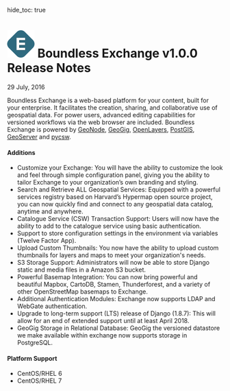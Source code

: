 hide_toc: true

![EXCHANGE](../img/exchange.png) Boundless Exchange v1.0.0 Release Notes
=======================================
29 July, 2016

Boundless Exchange is a web-based platform for your content, built for your enterprise. It facilitates the creation, sharing, and collaborative use of geospatial data. For power users, advanced editing capabilities for versioned workflows via the web browser are included. Boundless Exchange is powered by [GeoNode](http://geonode.org/), [GeoGig](http://geogig.org/), [OpenLayers](http://openlayers.org/), [PostGIS](http://postgis.net/), [GeoServer](http://geoserver.org/) and [pycsw](http://pycsw.org).

#### Additions
+ Customize your Exchange: You will have the ability to customize the look and feel through simple configuration panel, giving you the ability to tailor Exchange to your organization’s own branding and styling.
+ Search and Retrieve ALL Geospatial Services: Equipped with a powerful services registry based on Harvard’s Hypermap open source project, you can now quickly find and connect to any geospatial data catalog, anytime and anywhere.
+ Catalogue Service (CSW) Transaction Support: Users will now have the ability to add to the catalogue service using basic authentication.
+ Support to store configuration settings in the environment via variables (Twelve Factor App).
+ Upload Custom Thumbnails: You now have the ability to upload custom thumbnails for layers and maps to meet your organization's needs.
+ S3 Storage Support: Administrators will now be able to store Django static and media files in a Amazon S3 bucket.
+ Powerful Basemap Integration: You can now bring powerful and beautiful Mapbox, CartoDB, Stamen, Thunderforest, and a variety of other OpenStreetMap basemaps to Exchange.
+ Additional Authentication Modules: Exchange now supports LDAP and WebGate authentication.
+ Upgrade to long-term support (LTS) release of Django (1.8.7): This will allow for an end of extended support until at least April 2018.
+ GeoGig Storage in Relational Database: GeoGig the versioned datastore we make available within exchange now supports storage in PostgreSQL.

#### Platform Support
+ CentOS/RHEL 6
+ CentOS/RHEL 7

